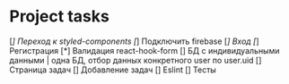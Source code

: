 # Project tasks

[*] Переход к styled-components
[*] Подключить firebase
[*] Вход
[*] Регистрация
[*] Валидация react-hook-form
[] БД с индивидуальными данными | одна БД, отбор данных конкретного user по user.uid
[] Страница задач
[] Добавление задач
[] Eslint
[] Тесты
